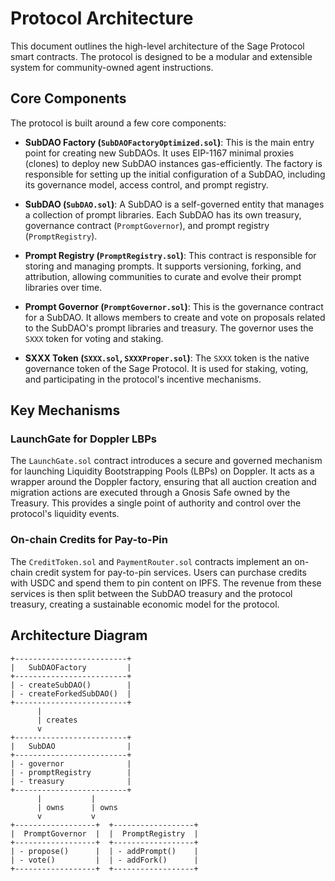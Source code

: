 # Protocol Architecture

This document outlines the high-level architecture of the Sage Protocol smart contracts. The protocol is designed to be a modular and extensible system for community-owned agent instructions.

## Core Components

The protocol is built around a few core components:

-   **SubDAO Factory (`SubDAOFactoryOptimized.sol`)**: This is the main entry point for creating new SubDAOs. It uses EIP-1167 minimal proxies (clones) to deploy new SubDAO instances gas-efficiently. The factory is responsible for setting up the initial configuration of a SubDAO, including its governance model, access control, and prompt registry.

-   **SubDAO (`SubDAO.sol`)**: A SubDAO is a self-governed entity that manages a collection of prompt libraries. Each SubDAO has its own treasury, governance contract (`PromptGovernor`), and prompt registry (`PromptRegistry`).

-   **Prompt Registry (`PromptRegistry.sol`)**: This contract is responsible for storing and managing prompts. It supports versioning, forking, and attribution, allowing communities to curate and evolve their prompt libraries over time.

-   **Prompt Governor (`PromptGovernor.sol`)**: This is the governance contract for a SubDAO. It allows members to create and vote on proposals related to the SubDAO's prompt libraries and treasury. The governor uses the `SXXX` token for voting and staking.

-   **SXXX Token (`SXXX.sol`, `SXXXProper.sol`)**: The `SXXX` token is the native governance token of the Sage Protocol. It is used for staking, voting, and participating in the protocol's incentive mechanisms.

## Key Mechanisms

### LaunchGate for Doppler LBPs

The `LaunchGate.sol` contract introduces a secure and governed mechanism for launching Liquidity Bootstrapping Pools (LBPs) on Doppler. It acts as a wrapper around the Doppler factory, ensuring that all auction creation and migration actions are executed through a Gnosis Safe owned by the Treasury. This provides a single point of authority and control over the protocol's liquidity events.

### On-chain Credits for Pay-to-Pin

The `CreditToken.sol` and `PaymentRouter.sol` contracts implement an on-chain credit system for pay-to-pin services. Users can purchase credits with USDC and spend them to pin content on IPFS. The revenue from these services is then split between the SubDAO treasury and the protocol treasury, creating a sustainable economic model for the protocol.

## Architecture Diagram

```
+-------------------------+
|   SubDAOFactory         |
+-------------------------+
| - createSubDAO()        |
| - createForkedSubDAO()  |
+-------------------------+
      |
      | creates
      v
+-------------------------+
|   SubDAO                |
+-------------------------+
| - governor              |
| - promptRegistry        |
| - treasury              |
+-------------------------+
      |           |
      | owns      | owns
      v           v
+------------------+  +------------------+
|  PromptGovernor  |  |  PromptRegistry  |
+------------------+  +------------------+
| - propose()      |  | - addPrompt()    |
| - vote()         |  | - addFork()      |
+------------------+  +------------------+
```